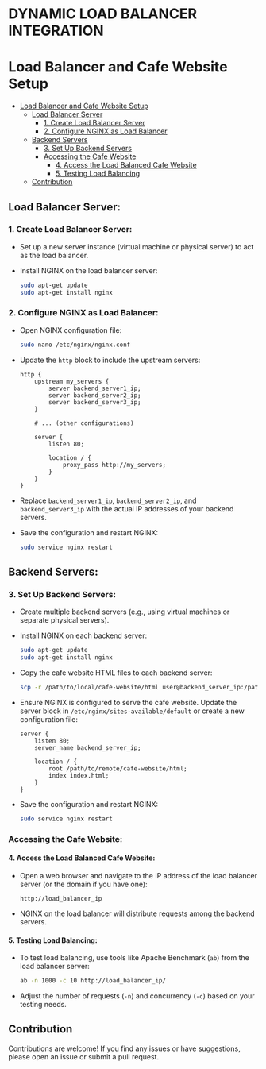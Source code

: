 # DYNAMIC LOAD BALANCER INTEGRATION
# Load Balancer and Cafe Website Setup

- [Load Balancer and Cafe Website Setup](#load-balancer-and-cafe-website-setup)
  - [Load Balancer Server](#load-balancer-server)
    - [1. Create Load Balancer Server](#1-create-load-balancer-server)
    - [2. Configure NGINX as Load Balancer](#2-configure-nginx-as-load-balancer)
  - [Backend Servers](#backend-servers)
    - [3. Set Up Backend Servers](#3-set-up-backend-servers)
    - [Accessing the Cafe Website](#accessing-the-cafe-website)
      - [4. Access the Load Balanced Cafe Website](#4-access-the-load-balanced-cafe-website)
      - [5. Testing Load Balancing](#5-testing-load-balancing)
  - [Contribution](#contribution)

## Load Balancer Server:

### 1. Create Load Balancer Server:

- Set up a new server instance (virtual machine or physical server) to act as the load balancer.
- Install NGINX on the load balancer server:

    ```bash
    sudo apt-get update
    sudo apt-get install nginx
    ```

### 2. Configure NGINX as Load Balancer:

- Open NGINX configuration file:

    ```bash
    sudo nano /etc/nginx/nginx.conf
    ```

- Update the `http` block to include the upstream servers:

    ```nginx
    http {
        upstream my_servers {
            server backend_server1_ip;
            server backend_server2_ip;
            server backend_server3_ip;
        }

        # ... (other configurations)

        server {
            listen 80;

            location / {
                proxy_pass http://my_servers;
            }
        }
    }
    ```

- Replace `backend_server1_ip`, `backend_server2_ip`, and `backend_server3_ip` with the actual IP addresses of your backend servers.
- Save the configuration and restart NGINX:

    ```bash
    sudo service nginx restart
    ```

## Backend Servers:

### 3. Set Up Backend Servers:

- Create multiple backend servers (e.g., using virtual machines or separate physical servers).
- Install NGINX on each backend server:

    ```bash
    sudo apt-get update
    sudo apt-get install nginx
    ```

- Copy the cafe website HTML files to each backend server:

    ```bash
    scp -r /path/to/local/cafe-website/html user@backend_server_ip:/path/to/remote/cafe-website/
    ```

- Ensure NGINX is configured to serve the cafe website. Update the server block in `/etc/nginx/sites-available/default` or create a new configuration file:

    ```nginx
    server {
        listen 80;
        server_name backend_server_ip;

        location / {
            root /path/to/remote/cafe-website/html;
            index index.html;
        }
    }
    ```

- Save the configuration and restart NGINX:

    ```bash
    sudo service nginx restart
    ```

### Accessing the Cafe Website:

#### 4. Access the Load Balanced Cafe Website:

- Open a web browser and navigate to the IP address of the load balancer server (or the domain if you have one):

    ```text
    http://load_balancer_ip
    ```

- NGINX on the load balancer will distribute requests among the backend servers.

#### 5. Testing Load Balancing:

- To test load balancing, use tools like Apache Benchmark (`ab`) from the load balancer server:

    ```bash
    ab -n 1000 -c 10 http://load_balancer_ip/
    ```

- Adjust the number of requests (`-n`) and concurrency (`-c`) based on your testing needs.

## Contribution

Contributions are welcome! If you find any issues or have suggestions, please open an issue or submit a pull request.
